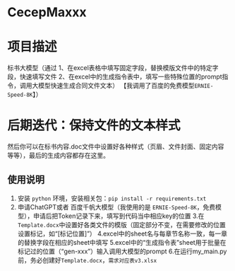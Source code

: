 # CecepMaxxx

# 项目描述
标书大模型（通过
               1、在excel表格中填写固定字段，替换模版文件中的特定字段，快速填写文件
               2、在excel中的生成指令表中，填写一些特殊位置的prompt指令，调用大模型快速生成合同文件文本）
【我调用了百度的免费模型`ERNIE-Speed-8K`】）

# 后期迭代：保持文件的文本样式
然后你可以在标书内容.doc文件中设置好各种样式（页眉、文件封面、固定内容等等），最后的生成内容都存在这里。


## 使用说明

1. 安装 `python` 环境，安装相关包：`pip install -r requirements.txt`
2. 申请ChatGPT或者 百度千帆大模型（我使用的是 `ERNIE-Speed-8K`，免费模型），申请后把Token记录下来，填写到代码当中相应key的位置
3.在`Template.docx`中设置好各类文件的模版（固定部分不变，在需要修改的位置设置标记，如“[标记位置]”）
4.excel中的sheet名与每章节名称一致，每一章的替换字段在相应的sheet中填写
5.excel中的“生成指令表”sheet用于批量在标记过的位置（“gen-xxx”）输入调用大模型的prompt
6.在运行my_main.py前，务必创建好`Template.docx`，`需求对应表v3.xlsx`

